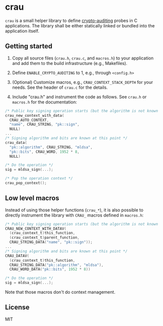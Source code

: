 # crau

`crau` is a small helper library to define
[crypto-auditing][crypto-auditing] probes in C applications. The
library shall be either statically linked or bundled into the
application itself.

## Getting started

1. Copy all source files (`crau.h`, `crau.c`, and `macros.h`) to your
   application and add them to the build infrastructure (e.g., Makefiles).

1. Define `ENABLE_CRYPTO_AUDITING` to 1, e.g., through `<config.h>`

1. (Optional) Customize macros, e.g., `CRAU_CONTEXT_STACK_DEPTH` for
   your needs. See the header of `crau.c` for the details.

1. Include "crau.h" and instrument the code as follows. See `crau.h`
   or `macros.h` for the documentation:

```c
/* Public key signing operation starts (but the algorithm is not known yet) */
crau_new_context_with_data(
  CRAU_AUTO_CONTEXT,
  "name", CRAU_STRING, "pk::sign",
  NULL)
...
/* Signing algorithm and bits are known at this point */
crau_data(
  "pk::algorithm", CRAU_STRING, "mldsa",
  "pk::bits", CRAU_WORD, 1952 * 8,
  NULL)

/* Do the operation */
sig = mldsa_sign(...);

/* Pop the operation context */
crau_pop_context();
```

## Low level macros

Instead of using those helper functions (`crau_*`), it is also
possible to directly instrument the library with `CRAU_` macros
defined in `macros.h`:

```c
/* Public key signing operation starts (but the algorithm is not known yet) */
CRAU_NEW_CONTEXT_WITH_DATAV(
  (crau_context_t)this_function,
  (crau_context_t)parent_function,
  CRAU_STRING_DATA("name", "pk::sign"));
...
/* Signing algorithm and bits are known at this point */
CRAU_DATAV(
  (crau_context_t)this_function,
  CRAU_STRING_DATA("pk::algorithm", "mldsa"),
  CRAU_WORD_DATA("pk::bits", 1952 * 8))

/* Do the operation */
sig = mldsa_sign(...);
```

Note that those macros don't do context management.

## License

MIT

[crypto-auditing]: https://github.com/latchset/crypto-auditing
